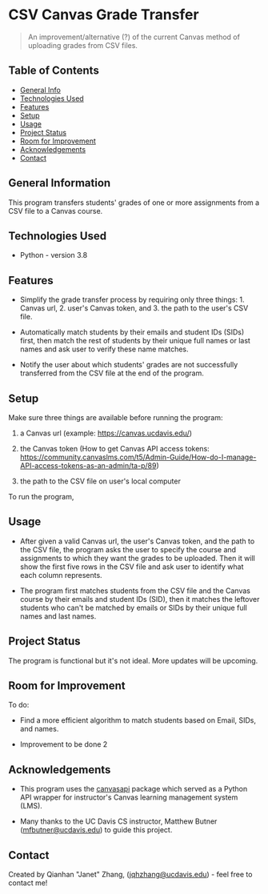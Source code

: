 # CSV Canvas Grade Transfer
> An improvement/alternative (?) of the current Canvas method of uploading grades from CSV files.

## Table of Contents
* [General Info](#general-information)
* [Technologies Used](#technologies-used)
* [Features](#features)
* [Setup](#setup)
* [Usage](#usage)
* [Project Status](#project-status)
* [Room for Improvement](#room-for-improvement)
* [Acknowledgements](#acknowledgements)
* [Contact](#contact)
<!-- * [License](#license) -->


## General Information
This program transfers students' grades of one or more assignments from a CSV file to a Canvas course. 



## Technologies Used
- Python - version 3.8


## Features
- Simplify the grade transfer process by requiring only three things: 1. Canvas url, 2. user's Canvas token, and 3. the 
path to the user's CSV file. 

- Automatically match students by their emails and student IDs (SIDs) first, then match the rest of students by their
unique full names or last names and ask user to verify these name matches.

- Notify the user about which students' grades are not successfully transferred from the CSV file at the end of the program. 



## Setup
Make sure three things are available before running the program:
1. a Canvas url (example: https://canvas.ucdavis.edu/)

2. the Canvas token (How to get Canvas API access tokens: https://community.canvaslms.com/t5/Admin-Guide/How-do-I-manage-API-access-tokens-as-an-admin/ta-p/89)

3. the path to the CSV file on user's local computer

To run the program, 

## Usage
- After given a valid Canvas url, the user's Canvas token, and the path to the CSV file, the program asks the user to 
specify the course and assignments to which they want the grades to be uploaded. Then it will show the first five rows 
in the CSV file and ask user to identify what each column represents.

- The program first matches students from the CSV file and the Canvas course by their emails and student IDs (SID), then 
it matches the leftover students who can't be matched by emails or SIDs by their unique full names and last names. 



## Project Status
The program is functional but it's not ideal. More updates will be upcoming.


## Room for Improvement
To do:
- Find a more efficient algorithm to match students based on Email, SIDs, and names. 

- Improvement to be done 2



## Acknowledgements
- This program uses the [canvasapi](https://github.com/ucfopen/canvasapi) package which served as a Python API wrapper for
instructor's Canvas learning management system (LMS).   

- Many thanks to the UC Davis CS instructor, Matthew Butner (mfbutner@ucdavis.edu) to guide this project.



## Contact
Created by Qianhan "Janet" Zhang, (jqhzhang@ucdavis.edu) - feel free to contact me!

